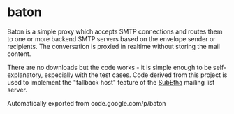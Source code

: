 # baton

Baton is a simple proxy which accepts SMTP connections and routes them to one or more backend
SMTP servers based on the envelope sender or recipients.  The conversation is proxied in
realtime without storing the mail content.

There are no downloads but the code works - it is simple enough to be self-explanatory,
especially with the test cases.  Code derived from this project is used to implement the
"fallback host" feature of the [SubEtha](http://code.google.com/p/subetha/) mailing list server.

Automatically exported from code.google.com/p/baton
